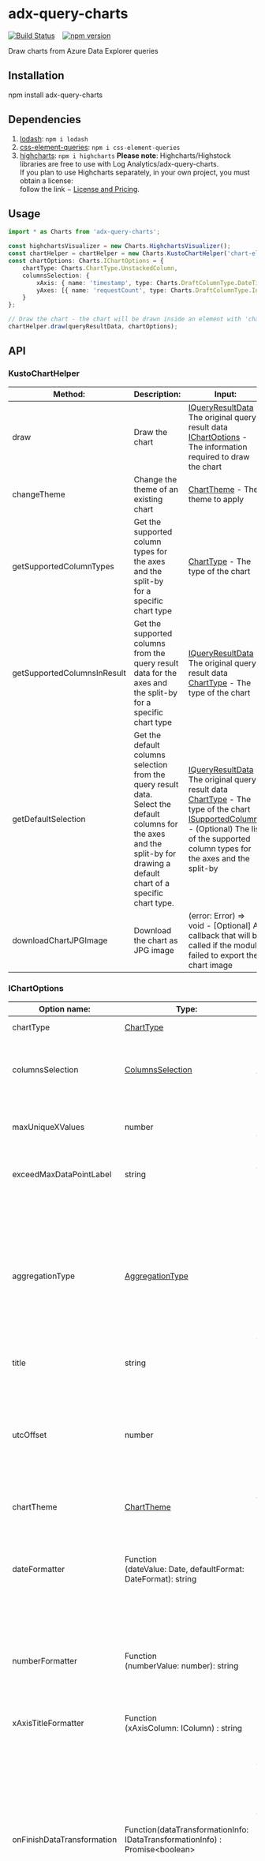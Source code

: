 # adx-query-charts
[![Build Status](https://travis-ci.org/microsoft/adx-query-charts.svg?branch=master)](https://travis-ci.org/microsoft/adx-query-charts)&nbsp;&nbsp;&nbsp;&nbsp;[![npm version](https://badge.fury.io/js/adx-query-charts.svg)](https://badge.fury.io/js/adx-query-charts)

Draw charts from Azure Data Explorer queries

## Installation 
npm install adx-query-charts

## Dependencies 
1. [lodash](https://www.npmjs.com/package/lodash): `npm i lodash`
2. [css-element-queries](https://www.npmjs.com/package/css-element-queries): `npm i css-element-queries`
3. [highcharts](https://www.npmjs.com/package/highcharts): `npm i highcharts`
<b>Please note</b>: Highcharts/Highstock libraries are free to use with Log Analytics/adx-query-charts. <br>If you plan to use Highcharts separately, in your own project, you must obtain a license: <br>follow the link − [License and Pricing](https://shop.highsoft.com/highcharts).

## Usage
```typescript
import * as Charts from 'adx-query-charts';

const highchartsVisualizer = new Charts.HighchartsVisualizer();
const chartHelper = chartHelper = new Charts.KustoChartHelper('chart-elem-id', highchartsVisualizer);
const chartOptions: Charts.IChartOptions = {
    chartType: Charts.ChartType.UnstackedColumn,
    columnsSelection: {
        xAxis: { name: 'timestamp', type: Charts.DraftColumnType.DateTime },
        yAxes: [{ name: 'requestCount', type: Charts.DraftColumnType.Int }]
    }
};

// Draw the chart - the chart will be drawn inside an element with 'chart-elem-id' id
chartHelper.draw(queryResultData, chartOptions);
```
## API

### KustoChartHelper
| Method:                  | Description:              | Input:                                                                        | Return value:    |
| ------------------------ |-------------------------- | ----------------------------------------------------------------------------- | ---------------- |
| draw                     | Draw the chart            | [IQueryResultData](#IQueryResultData) - The original query result data<br>[IChartOptions](#IChartOptions) - The information required to draw the chart  | Promise&lt;[IChartInfo](#IChartInfo)&gt; |
| changeTheme              | Change the theme of an existing chart | [ChartTheme](#ChartTheme) - The theme to apply   | Promise&lt;void&gt; |
| getSupportedColumnTypes  | Get the supported column types for the axes and the split-by<br>for a specific chart type | [ChartType](#ChartType) - The type of the chart  | [ISupportedColumnTypes](#ISupportedColumnTypes) |
| getSupportedColumnsInResult | Get the supported columns from the query result data for the axes and the split-by for a specific chart type | [IQueryResultData](#IQueryResultData) - The original query result data<br> [ChartType](#ChartType) - The type of the chart | [ISupportedColumns](#ISupportedColumns) |
| getDefaultSelection      | Get the default columns selection from the query result data.<br>Select the default columns for the axes and the split-by for drawing a default chart of a specific chart type. |  [IQueryResultData](#IQueryResultData) - The original query result data<br> [ChartType](#ChartType) - The type of the chart<br>[ISupportedColumns](#ISupportedColumns) - (Optional) The list of the supported column types for the axes and the split-by | [ColumnsSelection](#ColumnsSelection) |
| downloadChartJPGImage    | Download the chart as JPG image |  (error: Error) => void - [Optional] A callback that will be called if the module failed to export the chart image  |  void |

### IChartOptions
| Option name:           | Type:                   | Details:                                                         | Default value:  |
| -------------------    |--------------------     | ---------------------------------------------                    | ----------------|
| chartType              | [ChartType](#ChartType) | Mandatory. <br>The type of the chart to draw                     |                 |
| columnsSelection       | [ColumnsSelection](#ColumnsSelection)| The columns selection for the Axes and the split-by of the chart | If not provided, default columns will be selected. <br>See: getDefaultSelection method|
| maxUniqueXValues       | number                  | The maximum number of the unique X-axis values.<br>The chart will show the biggest values, and the rest will be aggregated to a separate data point.| 100 |
| exceedMaxDataPointLabel| string                  | The label of the data point that contains the aggregated value of all the X-axis values that exceed the 'maxUniqueXValues'| 'OTHER' |
| aggregationType        | [AggregationType](#AggregationType)         | Multiple rows with the same values for the X-axis and the split-by will be aggregated using a function of this type.<br>For example, assume we get the following query result data:<br>['2016-08-02T10:00:00Z', 'Chrome 51.0', 15], <br>['2016-08-02T10:00:00Z', 'Internet Explorer 9.0', 4]<br>When drawing a chart with columnsSelection = { xAxis: timestamp, yAxes: count_ }, and aggregationType = AggregationType.Sum we need to aggregate the values of the same timestamp value and return one row with ["2016-08-02T10:00:00Z", 19] | AggregationType.Sum |
| title                  | string                  | The title of the chart                                           |                 |
| utcOffset              | number                  | The desired offset from UTC in hours for date values. Used to handle timezone.<br>The offset will be added to the original date from the query results data.<br>For example:<br>For 'Africa/Harare' timezone provide utcOffset = 2 and the displayed date will be be:<br>'11/25/2019, 2:00 AM' instead of '11/25/2019, 12:00 AM'<br>See time zone [info](https://msdn.microsoft.com/en-us/library/ms912391(v=winembedded.11)| 0 |
| chartTheme             | [ChartTheme](#ChartTheme)| The theme of the chart                                          | ChartTheme.Light |
| dateFormatter          | Function<br>(dateValue: Date, defaultFormat: DateFormat): string| Callback that is used to format the date values both in the axis and the tooltip<br>Callback inputs:<br>&nbsp;&nbsp;&nbsp;&nbsp;dateValue - The original date value. If utcOffset was provided, this value will include the utcOffset<br>&nbsp;&nbsp;&nbsp;&nbsp;[DateFormat](#DateFormat) - The default format of the label<br>Callback return value:<br>&nbsp;&nbsp;&nbsp;&nbsp;The string represents the display value of the dateValue| If not provided - the default formatting will apply |
| numberFormatter        | Function<br>(numberValue: number): string | Callback that is used to format number values both in the axis and the tooltip<br>Callback inputs:<br>&nbsp;&nbsp;&nbsp;&nbsp;numberValue - The original number<br>Callback return value:<br>&nbsp;&nbsp;&nbsp;&nbsp;The string represents the display value of the numberValue |If not provided - the default formatting will apply |
| xAxisTitleFormatter    | Function<br>(xAxisColumn: IColumn) : string | Callback that is used to get the xAxis title<br>Callback inputs:<br>&nbsp;&nbsp;&nbsp;&nbsp;[IColumn](#IColumn) - The x-axis column<br>Callback return value:<br>&nbsp;&nbsp;&nbsp;&nbsp;The desired x-axis title |If not provided -  the xAxis title will be the xAxis column name |
| onFinishDataTransformation | Function(dataTransformationInfo: IDataTransformationInfo) : Promise&lt;boolean&gt; | Callback that is called when all the data transformations required to draw the chart are finished<br>Callback inputs:<br>&nbsp;&nbsp;&nbsp;&nbsp;[IDataTransformationInfo](#IDataTransformationInfo) - The information regarding the applied transformations on the original query results<br>Callback return value:<br>&nbsp;&nbsp;&nbsp;&nbsp;The promise that is used to continue/stop drawing the chart<br>&nbsp;&nbsp;&nbsp;&nbsp;When provided, the drawing of the chart will be suspended until this promise will be resolved<br>&nbsp;&nbsp;&nbsp;&nbsp;When resolved with true - the chart will continue the drawing<br>&nbsp;&nbsp;&nbsp;&nbsp;When resolved with false - the chart drawing will be canceled | | 
| onFinishDrawing        | Function(chartInfo: IChartInfo) : void       | Callback that is called when the chart drawing is finished <br>Callback inputs:<br>&nbsp;&nbsp;&nbsp;&nbsp;[IChartInfo](#IChartInfo) -  The information regarding the chart | | |
| onFinishChartAnimation | Function(chartInfo: IChartInfo) : void       | Callback that is called when the chart animation is finished <br>Callback inputs:<br>&nbsp;&nbsp;&nbsp;&nbsp;[IChartInfo](#IChartInfo) -  The information regarding the chart | | |

### IDataTransformationInfo
| Option name:                 | Type:                                | Details:                                                                                           |
| --------------------------   |------------------------------------- | -------------------------------------------------------------------------------------------------- |
| numberOfDataPoints           | number                               | The amount of the data points that will be drawn for the chart                                     |
| isPartialData                | boolean                              | True if the chart presents partial data from the original query results<br>The chart data will be partial when the maximum number of the unique X-axis values exceed the<br> 'maxUniqueXValues' in [IChartOptions](#IChartOptions) |
| isAggregationApplied         | boolean                              | True if aggregation was applied on the original query results in order to draw the chart<br>See 'aggregationType' in [IChartOptions](#IChartOptions) for more details |

### IChartInfo
| Option name:                 | Type:                                                | Details:                                                                                           |
| --------------------------   |----------------------------------------------------- | -------------------------------------------------------------------------------------------------- |
| dataTransformationInfo       | [IDataTransformationInfo](#IDataTransformationInfo)  | The information regarding the applied transformations on the original query results                |
| status                       | [DrawChartStatus](#DrawChartStatus)                  | The status of the draw action                                                                      |
| error                        | [ChartError] (#ChartError)                           | [Optional] The error information in case that the draw action failed                               |

### ChartType
```typescript
enum ChartType {
    Line,
    Scatter,
    UnstackedArea,
    StackedArea,
    PercentageArea,
    UnstackedColumn,
    StackedColumn,
    PercentageColumn,
    Pie,
    Donut,
}
```

### ColumnsSelection
```typescript
interface IColumn {
    name: string;
    type: DraftColumnType;
}

class ColumnsSelection {
    xAxis: IColumn;
    yAxes: IColumn[];
    splitBy?: IColumn[];
}
```

### AggregationType
```typescript
enum AggregationType {
    Sum,
    Average,
    Min,
    Max
}
```

### ChartTheme
```typescript
enum ChartTheme {
    Dark,
    Light
}
```

### ErrorCode
```typescript
enum ErrorCode {
    InvalidQueryResultData,
    InvalidColumnsSelection,
    UnsupportedTypeInColumnsSelection,
    InvalidChartContainerElementId,
    InvalidDate,
    FailedToCreateVisualization,
    EmptyPie
}
```

### CustomError
```typescript
class ChartError extends Error {
    errorCode: ErrorCode;
}
```
See [ErrorCode](#ErrorCode) 

### DateFormat
```typescript

export enum DateFormat {
    FullDate       // The full date and time. For example: 12/7/2019, 2:30:00.600
    Time           // The full time, without the milliseconds. For example: 2:30:00
    FullTime       // The full time, including the milliseconds. For example: 2:30:00.600
    HourAndMinute  // The hours and minutes. For example: 2:30
    MonthAndDay    // The month and day. For example: July 12th
    MonthAndYear   // The month and day. For example: July 2019
    Year           // The year. For example: 2019
}
```
### DrawChartStatus
```typescript

export enum DrawChartStatus {
    Success = 'Success',   // Successfully drawn the chart
    Failed = 'Failed',     // There was an error while trying to draw the chart
    Canceled = 'Canceled'  // The chart drawing was canceled
}
```
 See 'onFinishDataTransformation' return value in [IChartOptions](#IChartOptions) for more information regarding drawing cancellation

### IColumn
```typescript
type IRowValue = string | number;
type ISeriesRowValue = IRowValue | string[] | number[];
type IRow = IRowValue[];
type ISeriesRow = ISeriesRowValue[];

interface IColumn {
    name: string;
    type: DraftColumnType;
}
```

### IQueryResultData
```typescript
interface IQueryResultData {
    rows: IRow[] | ISeriesRow[];
    columns: IColumn[];
}
```
See [IColumn](#IColumn) 

### ISupportedColumns
```typescript
interface ISupportedColumns {
    xAxis: IColumn[];
    yAxis: IColumn[];
    splitBy: IColumn[];
}
```
See [IColumn](#IColumn) 

### DraftColumnType
See: https://kusto.azurewebsites.net/docs/query/scalar-data-types/index.html
```typescript
enum DraftColumnType {
    Bool,
    DateTime,
    Decimal,
    Dynamic,
    Guid,
    Int,
    Long,
    Real,
    String,
    TimeSpan
}
```
### ISupportedColumnTypes
```typescript
interface ISupportedColumnTypes {
    xAxis: DraftColumnType[];
    yAxis: DraftColumnType[];
    splitBy: DraftColumnType[];
}
```
See [DraftColumnType](#DraftColumnType) 

## Test
Unit tests are written using [Jest](https://jestjs.io/).

```sh
Run tests: npm run test
```

# Contributing

This project welcomes contributions and suggestions.  Most contributions require you to agree to a
Contributor License Agreement (CLA) declaring that you have the right to, and actually do, grant us
the rights to use your contribution. For details, visit https://cla.opensource.microsoft.com.

When you submit a pull request, a CLA bot will automatically determine whether you need to provide
a CLA and decorate the PR appropriately (e.g., status check, comment). Simply follow the instructions
provided by the bot. You will only need to do this once across all repos using our CLA.

This project has adopted the [Microsoft Open Source Code of Conduct](https://opensource.microsoft.com/codeofconduct/).
For more information see the [Code of Conduct FAQ](https://opensource.microsoft.com/codeofconduct/faq/) or
contact [opencode@microsoft.com](mailto:opencode@microsoft.com) with any additional questions or comments.